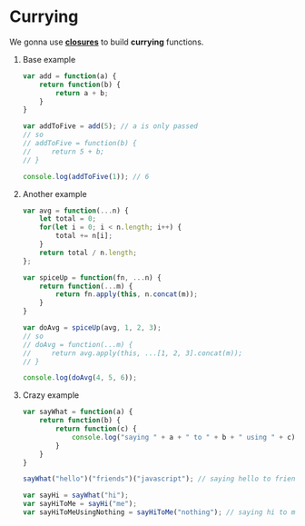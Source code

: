 # Currying

We gonna use [**closures**](./closure.md) to build **currying** functions.

1. Base example

    ```javascript
    var add = function(a) {
        return function(b) {
            return a + b;
        }
    }

    var addToFive = add(5); // a is only passed
    // so
    // addToFive = function(b) {
    //     return 5 + b;
    // }

    console.log(addToFive(1)); // 6
    ```

2. Another example
    ```javascript
    var avg = function(...n) {
        let total = 0;
        for(let i = 0; i < n.length; i++) {
            total += n[i];
        }
        return total / n.length;
    };

    var spiceUp = function(fn, ...n) {
        return function(...m) {
            return fn.apply(this, n.concat(m));
        }
    }

    var doAvg = spiceUp(avg, 1, 2, 3);
    // so
    // doAvg = function(...m) {
    //     return avg.apply(this, ...[1, 2, 3].concat(m));
    // }

    console.log(doAvg(4, 5, 6));
    ```

3. Crazy example
    ```javascript
    var sayWhat = function(a) {
        return function(b) {
            return function(c) {
                console.log("saying " + a + " to " + b + " using " + c);
            }
        }
    }

    sayWhat("hello")("friends")("javascript"); // saying hello to friends using javascript

    var sayHi = sayWhat("hi");
    var sayHiToMe = sayHi("me");
    var sayHiToMeUsingNothing = sayHiToMe("nothing"); // saying hi to me using nothing;
    ```